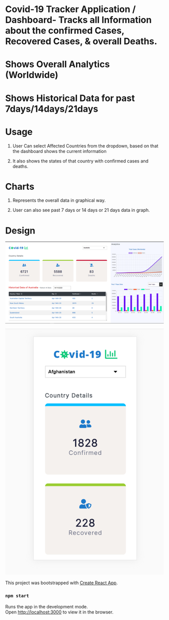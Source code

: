 # Covid-19 Tracker Application / Dashboard- Tracks all Information about the confirmed Cases, Recovered Cases, & overall Deaths.

# Shows Overall Analytics (Worldwide)

# Shows Historical Data for past 7days/14days/21days

# Usage

1. User Can select Affected Countries from the dropdown, based on that the dashboard shows the current information

2. It also shows the states of that country with confirmed cases and deaths.

# Charts

1. Represents the overall data in graphical way.

2. User can also see past 7 days or 14 days or 21 days data in graph.

# Design

![Design preview for the Covid-19 Tracker Application](./design/Image1.png)

![Design preview for the Covid-19 Tracker Application](./design/Image2.png)

This project was bootstrapped with [Create React App](https://github.com/facebook/create-react-app).

### `npm start`

Runs the app in the development mode.<br />
Open [http://localhost:3000](http://localhost:3000) to view it in the browser.
